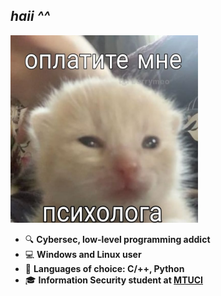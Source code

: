 ## *haii ^^*

<img src="plspls.jpg" alt="drawing" width="300" height="300"/>

+ 🔍 **Cybersec, low-level programming addict**
+ 💻 **Windows and Linux user**
+ 💭 **Languages of choice: C/++, Python**
+ 🎓 **Information Security student at <a href="https://mtuci.ru/" target="blank">MTUCI</a>**
